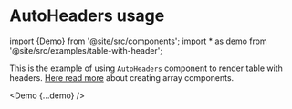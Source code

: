 # AutoHeaders usage

import {Demo} from '@site/src/components';
import * as demo from '@site/src/examples/table-with-header';

This is the example of using `AutoHeaders` component to render table with headers.
[Here read more](/docs/entities/array-components) about creating array components.

<Demo {...demo} />
